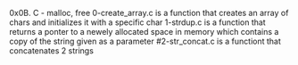 0x0B. C - malloc, free
0-create_array.c is a function that creates an array of chars and initializes it with a specific char
1-strdup.c is a function that returns a ponter to a newely allocated space in memory which contains a copy of the string given as a parameter
#2-str_concat.c is a functiont that concatenates 2 strings
